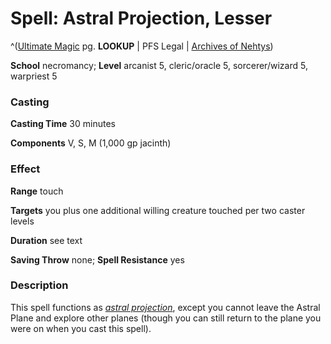 # Spell: Astral Projection, Lesser

^([Ultimate Magic][ss-lesser-astral-projection] pg. **LOOKUP** | PFS Legal | [Archives of Nehtys][sn-lesser-astral-projection])

**School** necromancy; **Level** arcanist 5, cleric/oracle 5, sorcerer/wizard 5, warpriest 5

### Casting

**Casting Time** 30 minutes  

**Components** V, S, M (1,000 gp jacinth)

### Effect

**Range** touch  

**Targets** you plus one additional willing creature touched per two caster levels  

**Duration** see text  

**Saving Throw** none; **Spell Resistance** yes

### Description

This spell functions as _[astral projection]_, except you cannot leave the Astral Plane and explore other planes (though you can still return to the plane you were on when you cast this spell).

[ss-lesser-astral-projection]: http://paizo.com/pathfinderRPG/v57
[sn-lesser-astral-projection]: http://www.archivesofnethys.com/SpellDisplay.aspx?ItemName=Astral%20Projection%2C%20Lesser
[astral projection]: http://www.archivesofnethys.com/SpellDisplay.aspx?ItemName=astral%20projection